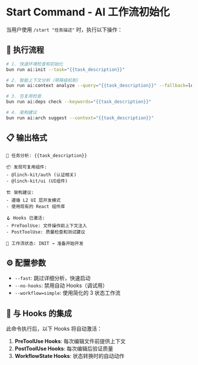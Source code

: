 # Start Command - AI 工作流初始化

当用户使用 `/start "任务描述"` 时，执行以下操作：

## 🚀 执行流程

```bash
# 1. 快速环境检查和初始化
bun run ai:init --task="{{task_description}}"

# 2. 智能上下文分析（带降级机制）  
bun run ai:context analyze --query="{{task_description}}" --fallback=local

# 3. 包复用检查
bun run ai:deps check --keywords="{{task_description}}"

# 4. 架构建议
bun run ai:arch suggest --context="{{task_description}}"
```

## 📋 输出格式

```
🎯 任务分析: {{task_description}}

📦 发现可复用组件:
- @linch-kit/auth (认证相关)
- @linch-kit/ui (UI组件)

🏗️ 架构建议:
- 遵循 L2 UI 层开发模式
- 使用现有的 React 组件库

🪝 Hooks 已激活:
- PreToolUse: 文件操作前上下文注入
- PostToolUse: 质量检查和测试建议

🔄 工作流状态: INIT → 准备开始开发
```

## ⚙️ 配置参数

- `--fast`: 跳过详细分析，快速启动
- `--no-hooks`: 禁用自动 Hooks（调试用）
- `--workflow=simple`: 使用简化的 3 状态工作流

## 🔗 与 Hooks 的集成

此命令执行后，以下 Hooks 将自动激活：

1. **PreToolUse Hooks**: 每次编辑文件前提供上下文
2. **PostToolUse Hooks**: 每次编辑后验证质量
3. **WorkflowState Hooks**: 状态转换时的自动动作